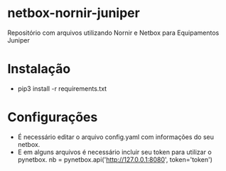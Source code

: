 # netbox-nornir-juniper

Repositório com arquivos utilizando Nornir e Netbox para Equipamentos Juniper


# Instalação
- pip3 install -r requirements.txt

# Configurações

- É necessário editar o arquivo config.yaml com informações do seu netbox.
- E em alguns arquivos é necessário incluir seu token para utilizar o pynetbox.
    nb = pynetbox.api('http://127.0.0.1:8080', token='token')

